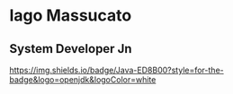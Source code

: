 # Iago Massucato
## System Developer Jn

https://img.shields.io/badge/Java-ED8B00?style=for-the-badge&logo=openjdk&logoColor=white


